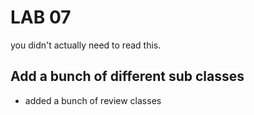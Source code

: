 # LAB 07
you didn't actually need to read this.

## Add a bunch of different sub classes
* added a bunch of review classes
